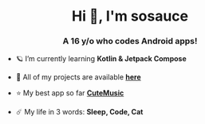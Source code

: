 <h1 align="center">Hi 👋, I'm sosauce</h1>
<h3 align="center">A 16 y/o who codes Android apps!</h3>

- 🪐 I’m currently learning **Kotlin & Jetpack Compose**

- 🚀 All of my projects are available **[here](https://github.com/sosauce)**

- ⭐️ My best app so far **[CuteMusic](https://github.com/sosauce/CuteMusic)**

- ☄️ My life in 3 words: **Sleep, Code, Cat**
